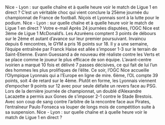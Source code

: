 Nice - Lyon : sur quelle chaîne et à quelle heure voir le match de Ligue 1 en direct ?
C’est un véritable choc qui vient conclure la 25ème journée du championnat de France de football. Niçois et Lyonnais sont à la lutte pour le podium. Nice - Lyon : sur quelle chaîne et à quelle heure voir le match de Ligue 1 en direct ?
Votre e-mail
Après 24 journées disputées, l’OGC Nice est 3ème de Ligue 1 McDonald’s. Les Azuréens comptent 3 points de débours sur le 2ème et autant d’avance sur leur premier poursuivant. Invaincu depuis 6 rencontres, le GYM a pris 16 points sur 18. Il y a une semaine, l’équipe entraînée par Franck Haise est allée s’imposer 1-3 sur le terrain de Saint-Etienne. Evann Guessand a de nouveau été réaliste contre les Verts et se place comme le joueur le plus efficace de son équipe. L’avant-centre ivoirien a marqué 10 fois et délivré 7 passes décisives, ce qui fait de lui l’un des hommes les plus prolifiques de l’élite. Ce soir, l’OGC Nice accueille l’Olympique Lyonnais qui a l’Europe en ligne de mire. 6ème, l’OL compte 39 points, soit 4 de retard sur le 4ème. Plutôt en forme, les Lyonnais viennent d’empocher 9 points sur 12 avec pour seule défaite un revers face au PSG. Lors de la dernière journée de championnat, un doublé d’Alexandre Lacazette a permis aux Gones de s’imposer 2-1 contre le Stade Brestois. Avec son coup de sang contre l’arbitre de la rencontre face aux Pirates, l’entraîneur Paulo Fonseca va louper de longs mois de compétition suite à sa suspension. Nice - Lyon : sur quelle chaîne et à quelle heure voir le match de Ligue 1 en direct ?
